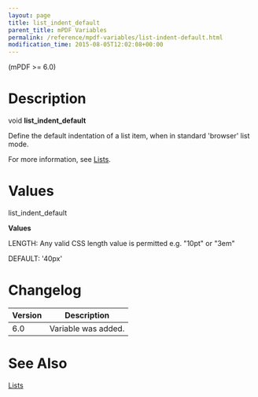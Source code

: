 ```yaml
---
layout: page
title: list_indent_default
parent_title: mPDF Variables
permalink: /reference/mpdf-variables/list-indent-default.html
modification_time: 2015-08-05T12:02:08+00:00
---
```


<p>(mPDF &gt;= 6.0)</p>

# Description

<p class="manual_block">void <b>list_indent_default</b></p>
<p>Define the default indentation of a list item, when in standard 'browser' list mode.</p>
<p>For more information, see <a href="{{ "/what-else-can-i-do/lists.html" | prepend: site.baseurl }}">Lists</a>.</p>

# Values

<p class="manual_param_dt"><span class="parameter">list_indent_default</span></p>
<p class="manual_param_dd"><b>Values</b>

<span class="smallblock">LENGTH</span>: Any valid CSS length value is permitted e.g. "10pt" or "3em"

<span class="smallblock">DEFAULT</span>: '40px'</p>

# Changelog

<table class="table"> <thead>
<tr> <th>Version</th><th>Description</th> </tr>
</thead> <tbody>
<tr>
<td>6.0</td>
<td>Variable was added.</td>
</tr>
</tbody> </table>

# See Also

<p><a href="{{ "/what-else-can-i-do/lists.html" | prepend: site.baseurl }}">Lists </a></p>
